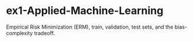 # ex1-Applied-Machine-Learning
Empirical Risk Minimization (ERM), train, validation, test sets, and the bias-complexity tradeoff.
